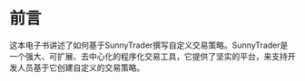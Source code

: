 # 前言

这本电子书讲述了如何基于SunnyTrader撰写自定义交易策略。SunnyTrader是一个强大、可扩展、去中心化的程序化交易工具，它提供了坚实的平台，来支持开发人员基于它创建自定义的交易策略。

